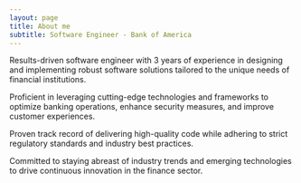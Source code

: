 ```yaml
---
layout: page
title: About me
subtitle: Software Engineer - Bank of America
---
```


Results-driven software engineer with 3 years of experience in designing and implementing robust software solutions tailored to the unique needs of financial institutions. 

Proficient in leveraging cutting-edge technologies and frameworks to optimize banking operations, enhance security measures, and improve customer experiences. 

Proven track record of delivering high-quality code while adhering to strict regulatory standards and industry best practices. 

Committed to staying abreast of industry trends and emerging technologies to drive continuous innovation in the finance sector.
